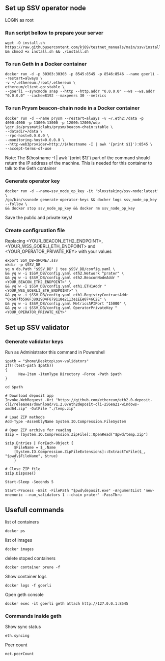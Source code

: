 ## Set up SSV operator node

LOGIN as root

### Run script bellow to prepare your server
```
wget -O install.sh https://raw.githubusercontent.com/kj89/testnet_manuals/main/ssv/install.sh && chmod +x install.sh && ./install.sh
```

### To run Geth in a Docker container
```
docker run -d -p 30303:30303 -p 8545:8545 -p 8546:8546 --name goerli --restart=always \
-v ~/.ethereum:/root/.ethereum \
ethereum/client-go:stable \
--goerli --syncmode snap --http --http.addr "0.0.0.0" --ws --ws.addr "0.0.0.0" --cache=8192 --maxpeers 30 --metrics 
```

### To run Prysm beacon-chain node in a Docker container
```
docker run -d --name prysm --restart=always -v ~/.eth2:/data -p 4000:4000 -p 13000:13000 -p 12000:12000/udp \gcr.io/prysmaticlabs/prysm/beacon-chain:stable \
--datadir=/data \
--rpc-host=0.0.0.0 \
--monitoring-host=0.0.0.0 \
--http-web3provider=http://$(hostname -I | awk '{print $1}'):8545 \
--accept-terms-of-use
```
Note: The $(hostname -I | awk '{print $1}') part of the command should return the IP address of the machine. This is needed for this container to talk to the Geth container

### Generate operator key
```
docker run -d --name=ssv_node_op_key -it 'bloxstaking/ssv-node:latest' \
/go/bin/ssvnode generate-operator-keys && docker logs ssv_node_op_key --follow \
&& docker stop ssv_node_op_key && docker rm ssv_node_op_key
```
Save the public and private keys!

### Create configruation file
Replacing <YOUR_BEACON_ETH2_ENDPOINT>, <YOUR_WSS_GOERLI_ETH_ENDPOINT> and <YOUR_OPERATOR_PRIVATE_KEY> with your values
```
export SSV_DB=$HOME/.ssv
mkdir -p $SSV_DB
yq n db.Path "$SSV_DB" | tee $SSV_DB/config.yaml \
&& yq w -i $SSV_DB/config.yaml eth2.Network "prater" \
&& yq w -i $SSV_DB/config.yaml eth2.BeaconNodeAddr "<YOUR_BEACON_ETH2_ENDPOINT>" \
&& yq w -i $SSV_DB/config.yaml eth1.ETH1Addr "<YOUR_WSS_GOERLI_ETH_ENDPOINT>" \
&& yq w -i $SSV_DB/config.yaml eth1.RegistryContractAddr "0x687fb596F3892904F879118e2113e1EEe8746C2E" \
&& yq w -i $SSV_DB/config.yaml MetricsAPIPort "15000" \
&& yq w -i $SSV_DB/config.yaml OperatorPrivateKey "<YOUR_OPERATOR_PRIVATE_KEY>"
```

## Set up SSV validator

### Generate validator keys
Run as Administrator this command in Powershell
```
$path = "$home\Desktop\ssv-validators"
If(!(test-path $path))
{
      New-Item -ItemType Directory -Force -Path $path
}

cd $path

# Download deposit app
Invoke-WebRequest -Uri "https://github.com/ethereum/eth2.0-deposit-cli/releases/download/v1.2.0/eth2deposit-cli-256ea21-windows-amd64.zip" -OutFile "./temp.zip"

# Load ZIP methods
Add-Type -AssemblyName System.IO.Compression.FileSystem

# Open ZIP archive for reading
$zip = [System.IO.Compression.ZipFile]::OpenRead("$pwd/temp.zip")

$zip.Entries | ForEach-Object { 
    $FileName = $_.Name
    [System.IO.Compression.ZipFileExtensions]::ExtractToFile($_, "$pwd\$FileName", $true)
    }

# Close ZIP file
$zip.Dispose()

Start-Sleep -Seconds 5

Start-Process -Wait -FilePath "$pwd\deposit.exe" -ArgumentList 'new-mnemonic --num_validators 1 --chain prater' -PassThru

```

## Usefull commands
list of containers
```
docker ps
```

list of images
```
docker images
```

delete stoped containers
```
docker container prune -f
```

Show container logs
```
docker logs -f goerli
```

Open geth console
```
docker exec -it goerli geth attach http://127.0.0.1:8545
```

### Commands inside geth
Show sync status
```
eth.syncing
```

Peer count
```
net.peerCount
```